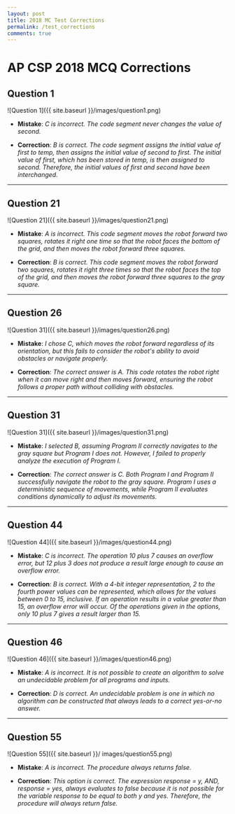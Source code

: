 ```yaml
---
layout: post
title: 2018 MC Test Corrections
permalink: /test_corrections
comments: true
---
```


# AP CSP 2018 MCQ Corrections

## Question 1
![Question 1]({{ site.baseurl }}/images/question1.png)
- **Mistake**: 
  *C is incorrect. The code segment never changes the value of second.*

- **Correction**: 
  *B is correct. The code segment assigns the initial value of first to temp, then assigns the initial value of second to first. The initial value of first, which has been stored in temp, is then assigned to second. Therefore, the initial values of first and second have been interchanged.*

---

## Question 21
![Question 21]({{ site.baseurl }}/images/question21.png)
- **Mistake**: 
  *A is incorrect. This code segment moves the robot forward two squares, rotates it right one time so that the robot faces the bottom of the grid, and then moves the robot forward three squares.*

- **Correction**: 
  *B is correct. This code segment moves the robot forward two squares, rotates it right three times so that the robot faces the top of the grid, and then moves the robot forward three squares to the gray square.*

---

## Question 26
![Question 31]({{ site.baseurl }}/images/question26.png)
- **Mistake**: 
  *I chose C, which moves the robot forward regardless of its orientation, but this fails to consider the robot's ability to avoid obstacles or navigate properly.*

- **Correction**: 
  *The correct answer is A. This code rotates the robot right when it can move right and then moves forward, ensuring the robot follows a proper path without colliding with obstacles.*

---

## Question 31
![Question 31]({{ site.baseurl }}/images/question31.png)
- **Mistake**: 
  *I selected B, assuming Program II correctly navigates to the gray square but Program I does not. However, I failed to properly analyze the execution of Program I.*

- **Correction**: 
  *The correct answer is C. Both Program I and Program II successfully navigate the robot to the gray square. Program I uses a deterministic sequence of movements, while Program II evaluates conditions dynamically to adjust its movements.*

---


## Question 44
![Question 44]({{ site.baseurl }}/images/question44.png)
- **Mistake**: 
  *C is incorrect. The operation 10 plus 7 causes an overflow error, but 12 plus 3 does not produce a result large enough to cause an overflow error.*

- **Correction**: 
  *B is correct. With a 4-bit integer representation, 2 to the fourth power values can be represented, which allows for the values between 0 to 15, inclusive. If an operation results in a value greater than 15, an overflow error will occur. Of the operations given in the options, only 10 plus 7 gives a result larger than 15.*

---

## Question 46
![Question 46]({{ site.baseurl }}/images/question46.png)
- **Mistake**: 
  *A is incorrect. It is not possible to create an algorithm to solve an undecidable problem for all programs and inputs.*

- **Correction**: 
  *D is correct. An undecidable problem is one in which no algorithm can be constructed that always leads to a correct yes-or-no answer.*

---

## Question 55
![Question 55]({{ site.baseurl }}/ images/question55.png)
- **Mistake**: 
  *A is incorrect. The procedure always returns false.*

- **Correction**: 
  *This option is correct. The expression response = y, AND, response = yes, always evaluates to false because it is not possible for the variable response to be equal to both y and yes. Therefore, the procedure will always return false.*
